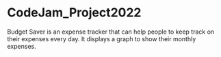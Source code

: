 # CodeJam_Project2022
Budget Saver is an expense tracker that can help people to keep track on their expenses every day. 
It displays a graph to show their monthly expenses. 
